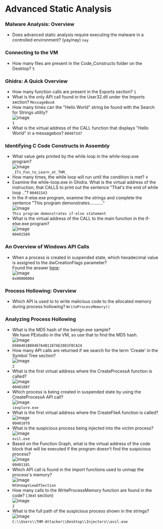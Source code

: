 # Advanced Static Analysis

### Malware Analysis: Overview
- Does advanced static analysis require executing the malware in a controlled environment? (yay/nay) `nay`

### Connecting to the VM
- How many files are present in the Code_Constructs folder on the Desktop? `5`

### Ghidra: A Quick Overview
- How many function calls are present in the Exports section? `1`
- What is the only API call found in the User32.dll under the Imports section? `MessageBoxA`
- How many times can the "Hello World" string be found with the Search for Strings utility?<br />
![image](https://github.com/user-attachments/assets/3f530d68-558c-42b0-9a70-fd7748381033)<br />
`1`
- What is the virtual address of the CALL function that displays "Hello World" in a messagebox? `004073d7`

### Identifying C Code Constructs in Assembly
- What value gets printed by the while loop in the while-loop.exe program?<br />
![image](https://github.com/user-attachments/assets/4a2718bd-a816-43a3-991d-bf08c2609230)<br />
`_ITs_Fun_to_Learn_at_THM_`
- How many times, the while loop will run until the condition is met? `4`
- Examine the while-loop.exe in Ghidra. What is the virtual address of the instruction, that CALLS to print out the sentence "That's the end of while loop .."? `00401543`
- In the if-else.exe program, examine the strings and complete the sentence "This program demonstrates..........."<br />
![image](https://github.com/user-attachments/assets/91a9ca5a-5396-43ad-a3a2-f1899016941e)<br />
`This program demonstrates if-else statement `
- What is the virtual address of the CALL to the main function in the if-else.exe program?<br />
![image](https://github.com/user-attachments/assets/fb84ba25-ddb0-4704-97c8-607e27fceb7c)<br />
`00401509`

### An Overview of Windows API Calls
- When a process is created in suspended state, which hexadecimal value is assigned to the dwCreationFlags parameter?<br />
Found the answer [here](https://learn.microsoft.com/en-us/windows/win32/procthread/process-creation-flags):<br />
![image](https://github.com/user-attachments/assets/a8960645-1212-4fea-b026-2d38eb6c1a77)<br />
`0x00000004`

### Process Hollowing: Overview
- Which API is used to to write malicious code to the allocated memory during process hollowing?
`WriteProcessMemory()`

### Analyzing Process Hollowing
- What is the MD5 hash of the benign.exe sample?<br />
We have PEstudio in the VM, so use that to find the MD5 hash.<br />
![image](https://github.com/user-attachments/assets/d5cd8910-b316-4391-b542-444b56c8bd59)<br />
`E60A461B80467A4B1187AE2081F8CA24`
- How many API calls are returned if we search for the term 'Create' in the Symbol Tree section?<br />
![image](https://github.com/user-attachments/assets/f7814602-516d-4b6b-8af4-26116ef25423)<br />
`2`
- What is the first virtual address where the CreateProcessA function is called?<br />
![image](https://github.com/user-attachments/assets/54080ce0-6e21-4a59-8e6a-fcff467597d7)<br />
`0040108f`
- Which process is being created in suspended state by using the CreateProcessA API call?<br />
![image](https://github.com/user-attachments/assets/c21c82ea-61c6-4a73-8e7a-a98b435eb318)<br />
`iexplore.exe`
- What is the first virtual address where the CreateFileA function is called?<br />
![image](https://github.com/user-attachments/assets/3571bf0c-3b10-4055-9e37-d77fb09f887a)<br />
`004010f0`
- What is the suspicious process being injected into the victim process?<br />
![image](https://github.com/user-attachments/assets/a141199f-8672-4c14-8455-a60e7edb6799)<br />
`evil.exe`
- Based on the Function Graph, what is the virtual address of the code block that will be executed if the program doesn’t find the suspicious process?<br />
![image](https://github.com/user-attachments/assets/05002d98-5a2a-4e71-a63a-6979e58320ed)<br />
`00401101`
- Which API call is found in the import functions used to unmap the process's memory?<br />
![image](https://github.com/user-attachments/assets/1f2f8ba1-c170-4959-8fc3-3b6a19f05beb)<br />
`NtUnmapViewOfSection`
- How many calls to the WriteProcessMemory function are found in the code? (.text section)<br />
![image](https://github.com/user-attachments/assets/6fe2ab63-539b-418a-baac-d403b2be41aa)<br />
`2`
- What is the full path of the suspicious process shown in the strings?<br />
![image](https://github.com/user-attachments/assets/6793cf5e-0a95-487b-97ef-941a0aafafeb)<br />
`C:\\Users\\THM-Attacker\\Desktop\\Injectors\\evil.exe`
